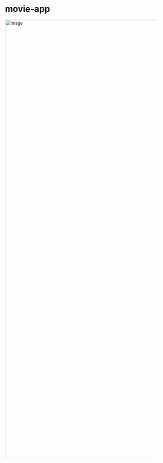 # movie-app

<img width="1440" alt="image" src="https://user-images.githubusercontent.com/97028962/194800870-2bf0dc27-dcc1-471b-915d-2617ab10d2bb.png">
